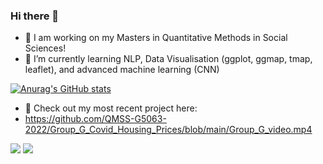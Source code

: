 ### Hi there 👋

- 🔭 I am working on my Masters in Quantitative Methods in Social Sciences!
- 🌱 I’m currently learning NLP, Data Visualisation (ggplot, ggmap, tmap, leaflet), and advanced machine learning (CNN)


[![Anurag's GitHub stats](https://github-readme-stats.vercel.app/api?username=khl2139&theme=jolly&show_icons=true)](https://github.com/anuraghazra/github-readme-stats)

- :tulip: Check out my most recent project here:
- https://github.com/QMSS-G5063-2022/Group_G_Covid_Housing_Prices/blob/main/Group_G_video.mp4


![](https://img.shields.io/badge/<code>-<Python>-informational?style=flat&?logo=#3776AB&logoColor=white&color=2bbc8a)
![](https://img.shields.io/badge/<code>-<R>-informational?style=flat&logo=<python>&logoColor=white&color=2bbc8a)
